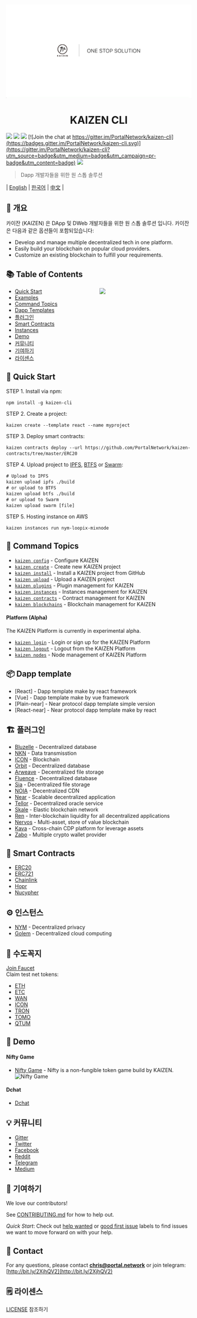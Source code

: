 <p align=center>
<img src="./assets/title.png">
</p>

<p align=center>
<h1 align=center>KAIZEN CLI</h1>
</p>

<a target="_blank" href="https://travis-ci.org/PortalNetwork/kaizen-cli" title="CircleCI"><img src="https://travis-ci.org/PortalNetwork/kaizen-cli.svg?branch=master"></a>
<a target="_blank" href="https://github.com/PortalNetwork/kaizen-cli/pulls" title="PRs Welcome"><img src="https://img.shields.io/badge/PRs-welcome-blue.svg"></a>
<a href="#"><img src="https://img.shields.io/hackage-deps/v/lens.svg"/></a>
[![Join the chat at https://gitter.im/PortalNetwork/kaizen-cli](https://badges.gitter.im/PortalNetwork/kaizen-cli.svg)](https://gitter.im/PortalNetwork/kaizen-cli?utm_source=badge&utm_medium=badge&utm_campaign=pr-badge&utm_content=badge)
<a target="_blank" href="#"><img src="https://img.shields.io/github/license/mashape/apistatus.svg"/></a>

> Dapp 개발자들을 위한 원 스톱 솔루션

| [English](./README.md) | [한국어](./README_KR.md) | [中文](./README_ZH.md) |

## 🚀 개요
카이잔 (KAIZEN) 은 DApp 및 DWeb 개발자들을 위한 원 스톱 솔루션 입니다. 카이잔은 다음과 같은 옵션들이 포함되있습니다:

- Develop and manage multiple decentralized tech in one platform.
- Easily build your blockchain on popular cloud providers.
- Customize an existing blockchain to fulfill your requirements.

## 📚 Table of Contents

<img align="right" width="250" src="https://kaizen.portal.network/images/demo.png"/>

- [Quick Start](#quick-start)
- [Examples](https://github.com/PortalNetwork/kaizen-examples)
- [Command Topics](#command-topics)
- [Dapp Templates](#dapp-templates)
- [플러그인](#plugins)
- [Smart Contracts](#smart-contracts)
- [Instances](#instances)
- [Demo](#demo)
- [커뮤니티](#community)
- [기여하기](#contributing)
- [라이센스](#licence)

## <a name="quick-start"></a>🚀 Quick Start
STEP 1. Install via npm:
```
npm install -g kaizen-cli 
```

STEP 2. Create a project:
```
kaizen create --template react --name myproject
```

STEP 3. Deploy smart contracts:
```
kaizen contracts deploy --url https://github.com/PortalNetwork/kaizen-contracts/tree/master/ERC20
```

STEP 4. Upload project to [IPFS](https://ipfs.io), [BTFS](https://www.bittorrent.com/btfs/) or [Swarm](https://ethersphere.github.io/swarm-home/):
```
# Upload to IPFS
kaizen upload ipfs ./build
# or upload to BTFS
kaizen upload btfs ./build
# or upload to Swarm
kaizen upload swarm [file]
```

STEP 5. Hosting instance on AWS
```
kaizen instances run nym-loopix-mixnode
```

## <a name="command-topics"></a>🔨 Command Topics

- [`kaizen config`](commands/config.md) - Configure KAIZEN
- [`kaizen create`](commands/create.md) - Create new KAIZEN project
- [`kaizen install`](commands/install.md) - Install a KAIZEN project from GitHub
- [`kaizen upload`](commands/upload.md) - Upload a KAIZEN project
- [`kaizen plugins`](commands/plugins.md) - Plugin management for KAIZEN 
- [`kaizen instances`](commands/instances.md) - Instances management for KAIZEN
- [`kaizen contracts`](commands/contracts.md) - Contract management for KAIZEN
- [`kaizen blockchains`](commands/blockchains.md) - Blockchain management for KAIZEN

#### Platform (Alpha)
The KAIZEN Platform is currently in experimental alpha.
- [`kaizen login`](commands/login.md) - Login or sign up for the KAIZEN Platform
- [`kaizen logout`](commands/logout.md) - Logout from the KAIZEN Platform
- [`kaizen nodes`](commands/nodes.md) - Node management of KAIZEN Platform

## <a name="dapp-templates"></a>📦 Dapp template
- [React] - Dapp template make by react framework
- [Vue] - Dapp template make by vue framework
- [Plain-near] - Near protocol dapp template simple version
- [React-near] - Near protocol dapp template make by react

## <a name="plugins"></a>🏗 플러그인
- [Bluzelle](https://www.npmjs.com/package/bluzelle) - Decentralized database
- [NKN](https://www.npmjs.com/package/nkn-client) - Data transmisstion
- [ICON](https://www.npmjs.com/package/icon-sdk-js) - Blockchain
- [Orbit](https://www.npmjs.com/package/orbit-db) - Decentralized database
- [Arweave](https://www.npmjs.com/package/arweave) - Decentralized file storage
- [Fluence](https://www.npmjs.com/package/fluence) - Decentralized database
- [Sia](https://sia.tech/) - Decentralized file storage
- [NOIA](http://noia.network/) - Decentralized CDN
- [Near](https://nearprotocol.com/) - Scalable decentralized application
- [Tellor](https://tellor.io/) - Decentralized oracle service
- [Skale](https://skale.network/) - Elastic blockchain network
- [Ren](https://renproject.io/) - Inter-blockchain liquidity for all decentralized applications
- [Nervos](https://www.nervos.org/) - Multi-asset, store of value blockchain
- [Kava](https://www.kava.io/) - Cross-chain CDP platform for leverage assets
- [Zabo](https://zabo.com/) - Multiple crypto wallet provider

## <a name="smart-contracts"></a>📑 Smart Contracts
- [ERC20](https://github.com/PortalNetwork/kaizen-contracts/tree/master/ERC20) 
- [ERC721](https://github.com/PortalNetwork/kaizen-contracts/tree/master/ERC721)
- [Chainlink](https://github.com/PortalNetwork/kaizen-contracts/tree/master/Chainlink)
- [Hopr](https://github.com/PortalNetwork/kaizen-contracts/tree/master/Hopr)
- [Nucypher](https://github.com/PortalNetwork/kaizen-contracts/tree/master/Nucypher)

## <a name="instances"></a>⚙️ 인스턴스
- [NYM](http://nymtech.net/) - Decentralized privacy
- [Golem](https://golem.network/) - Decentralized cloud computing

## <a name="faucet"></a>🚰 수도꼭지
[Join Faucet](https://forms.gle/SSHBeAMBweSWVN5Q7?fbclid=IwAR3k5NWNo8cIavD7t33w4yk0OVSL6iqg18_DVLxbwR_xu4_ZyDARF6ZFK0Q)  
Claim test net tokens:
- [ETH](https://faucet.metamask.io/)
- [ETC](http://kottifaucet.me/)
- [WAN](https://faucet1.wanchain.org/)
- [ICON](https://icon-faucet.ibriz.ai/)
- [TRON](https://www.trongrid.io/faucet)
- [TOMO](https://faucet.testnet.tomochain.com/)
- [QTUM](http://testnet-faucet.qtum.info/#!/)

## <a name="demo"></a>🔌 Demo
#### Nifty Game
- [Nifty Game](https://github.com/PortalNetwork/nifty-game/) - Nifty is a non-fungible token game build by KAIZEN.
![Nifty Game](https://github.com/PortalNetwork/nifty-game/blob/develop/cardbattle.gif?raw=true)

#### Dchat
- [Dchat](http://dchat.web3infra.io/)

## <a name="community"></a>💡 커뮤니티
- [Gitter](https://gitter.im/PortalNetwork/kaizen-cli)
- [Twitter](https://twitter.com/itisportal)
- [Facebook](https://www.facebook.com/portalnetworkofficial)
- [Reddit](https://www.reddit.com/r/portalnetwork)
- [Telegram](https://t.me/portalnetworkofficial)
- [Medium](https://medium.com/portalnetworkofficial)

## <a name="contributing"></a>📣 기여하기 
We love our contributors!  

See [CONTRIBUTING.md](./CONTRIBUTING.md) for how to help out.

*Quick Start*: Check out [help wanted](https://github.com/PortalNetwork/kaizen-cli/labels/help%20wanted) or [good first issue](https://github.com/PortalNetwork/kaizen-cli/labels/good%20first%20issue) labels to find issues we want to move forward on with your help.

## <a name="contact"></a>📧 Contact
For any questions, please contact **chris@portal.network** or join telegram: [http://bit.ly/2XjhQV2](http://bit.ly/2XjhQV2)

## <a name="licence"></a>🗒 라이센스
[LICENSE](./LICENSE) 참조하기
